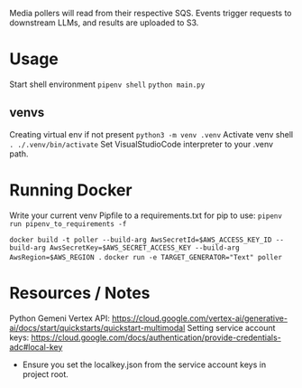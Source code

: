 Media pollers will read from their respective SQS. Events trigger
requests to downstream LLMs, and results are uploaded to S3.

# Usage
Start shell environment
`pipenv shell`
`python main.py`

## venvs
Creating virtual env if not present `python3 -m venv .venv`
Activate venv shell `. ./.venv/bin/activate`
Set VisualStudioCode interpreter to your .venv path.

# Running Docker
Write your current venv Pipfile to a requirements.txt for pip to use:
`pipenv run pipenv_to_requirements -f`

`docker build -t poller --build-arg AwsSecretId=$AWS_ACCESS_KEY_ID --build-arg AwsSecretKey=$AWS_SECRET_ACCESS_KEY --build-arg AwsRegion=$AWS_REGION .`
`docker run -e TARGET_GENERATOR="Text" poller`


# Resources / Notes
Python Gemeni Vertex API: https://cloud.google.com/vertex-ai/generative-ai/docs/start/quickstarts/quickstart-multimodal
Setting service account keys: https://cloud.google.com/docs/authentication/provide-credentials-adc#local-key
- Ensure you set the localkey.json from the service account keys in project root.

